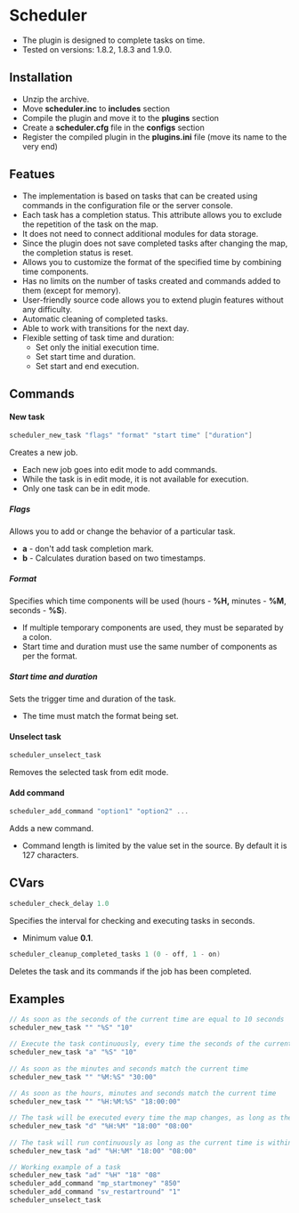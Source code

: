 # Scheduler

* The plugin is designed to complete tasks on time.
* Tested on versions: 1.8.2, 1.8.3 and 1.9.0.

## Installation

* Unzip the archive.
* Move **scheduler.inc** to **includes** section
* Compile the plugin and move it to the **plugins** section
* Create a **scheduler.cfg** file in the **configs** section
* Register the compiled plugin in the **plugins.ini** file (move its name to the very end)

## Featues

* The implementation is based on tasks that can be created using commands in the configuration file or the server console.
* Each task has a completion status. This attribute allows you to exclude the repetition of the task on the map.
* It does not need to connect additional modules for data storage.
* Since the plugin does not save completed tasks after changing the map, the completion status is reset.
* Allows you to customize the format of the specified time by combining time components.
* Has no limits on the number of tasks created and commands added to them (except for memory).
* User-friendly source code allows you to extend plugin features without any difficulty.
* Automatic cleaning of completed tasks.
* Able to work with transitions for the next day.
* Flexible setting of task time and duration:
  * Set only the initial execution time.
  * Set start time and duration.
  * Set start and end execution.


## Commands

#### New task

```c
scheduler_new_task "flags" "format" "start time" ["duration"]
```

Creates a new job.

* Each new job goes into edit mode to add commands.
* While the task is in edit mode, it is not available for execution.
* Only one task can be in edit mode.

##### Flags
Allows you to add or change the behavior of a particular task.

* **a** - don't add task completion mark.
* **b** - Calculates duration based on two timestamps.

##### Format

Specifies which time components will be used (hours - **%H,** minutes - **%M**, seconds - **%S**).

* If multiple temporary components are used, they must be separated by a colon.
* Start time and duration must use the same number of components as per the format.

##### Start time and duration

Sets the trigger time and duration of the task.

* The time must match the format being set.

#### Unselect task

```c
scheduler_unselect_task
```

Removes the selected task from edit mode.

#### Add command

```c
scheduler_add_command "option1" "option2" ...
```

Adds a new command.

* Command length is limited by the value set in the source. By default it is 127 characters.

## CVars

```c
scheduler_check_delay 1.0
```

Specifies the interval for checking and executing tasks in seconds.

* Minimum value **0.1**.

```c
scheduler_cleanup_completed_tasks 1 (0 - off, 1 - on)
```

Deletes the task and its commands if the job has been completed.

## Examples

```c
// As soon as the seconds of the current time are equal to 10 seconds
scheduler_new_task "" "%S" "10"

// Execute the task continuously, every time the seconds of the current time equals 10 seconds
scheduler_new_task "a" "%S" "10"
 
// As soon as the minutes and seconds match the current time
scheduler_new_task "" "%M:%S" "30:00"
 
// As soon as the hours, minutes and seconds match the current time
scheduler_new_task "" "%H:%M:%S" "18:00:00"

// The task will be executed every time the map changes, as long as the current time is within the time range
scheduler_new_task "d" "%H:%M" "18:00" "08:00"
 
// The task will run continuously as long as the current time is within the task's range
scheduler_new_task "ad" "%H:%M" "18:00" "08:00"

// Working example of a task
scheduler_new_task "ad" "%H" "18" "08"
scheduler_add_command "mp_startmoney" "850"
scheduler_add_command "sv_restartround" "1"
scheduler_unselect_task
```

